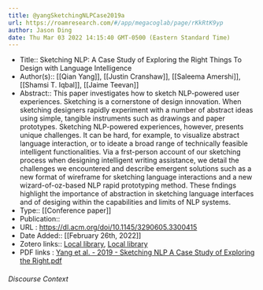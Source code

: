 ```yaml
---
title: @yangSketchingNLPCase2019a
url: https://roamresearch.com/#/app/megacoglab/page/rKkRtK9yp
author: Jason Ding
date: Thu Mar 03 2022 14:15:40 GMT-0500 (Eastern Standard Time)
---
```


- Title:: Sketching NLP: A Case Study of Exploring the Right Things To Design with Language Intelligence
- Author(s):: [[Qian Yang]], [[Justin Cranshaw]], [[Saleema Amershi]], [[Shamsi T. Iqbal]], [[Jaime Teevan]]
- Abstract:: This paper investigates how to sketch NLP-powered user experiences. Sketching is a cornerstone of design innovation. When sketching designers rapidly experiment with a number of abstract ideas using simple, tangible instruments such as drawings and paper prototypes. Sketching NLP-powered experiences, however, presents unique challenges. It can be hard, for example, to visualize abstract language interaction, or to ideate a broad range of technically feasible intelligent functionalities. Via a frst-person account of our sketching process when designing intelligent writing assistance, we detail the challenges we encountered and describe emergent solutions such as a new format of wireframe for sketching language interactions and a new wizard-of-oz-based NLP rapid prototyping method. These fndings highlight the importance of abstraction in sketching language interfaces and of desiging within the capabilities and limits of NLP systems.
- Type:: [[Conference paper]]
- Publication::
- URL : https://dl.acm.org/doi/10.1145/3290605.3300415
- Date Added:: [[February 26th, 2022]]
- Zotero links:: [Local library](zotero://select/groups/2451508/items/5HYN4YQD), [Local library](https://www.zotero.org/groups/2451508/items/5HYN4YQD)
- PDF links : [Yang et al. - 2019 - Sketching NLP A Case Study of Exploring the Right.pdf](zotero://open-pdf/groups/2451508/items/NMQPNV9F)

###### Discourse Context


